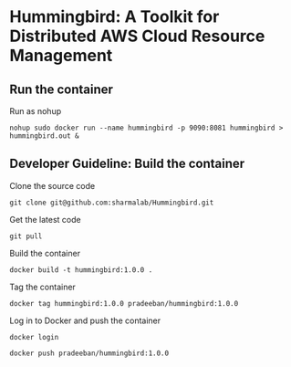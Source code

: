 # Hummingbird: A Toolkit for Distributed AWS Cloud Resource Management 

## Run the container

Run as nohup
````
nohup sudo docker run --name hummingbird -p 9090:8081 hummingbird > hummingbird.out &
````

## Developer Guideline: Build the container

Clone the source code
````
git clone git@github.com:sharmalab/Hummingbird.git
````

Get the latest code
````
git pull
````

Build the container
````
docker build -t hummingbird:1.0.0 .
````
Tag the container
````
docker tag hummingbird:1.0.0 pradeeban/hummingbird:1.0.0
````

Log in to Docker and push the container
````
docker login

docker push pradeeban/hummingbird:1.0.0
````

